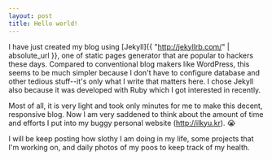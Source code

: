 ```yaml
---
layout: post
title: Hello world!
---
```


I have just created my blog using [Jekyll]{{ "http://jekyllrb.com/" | absolute_url }}, one of static pages generator that are popular to hackers these days. Compared to conventional blog makers like WordPress, this seems to be much simpler because I don't have to configure database and other tedious stuff--it's only what I write that matters here. I chose Jekyll also because it was developed with Ruby which I got interested in recently. 

Most of all, it is very light and took only minutes for me to make this decent, responsive blog. Now I am very saddened to think about the amount of time and efforts I put into my buggy personal website (http://ilkyu.kr). 😭

I will be keep posting how slothy I am doing in my life, some projects that I'm working on, and daily photos of my poos to keep track of my health. 
